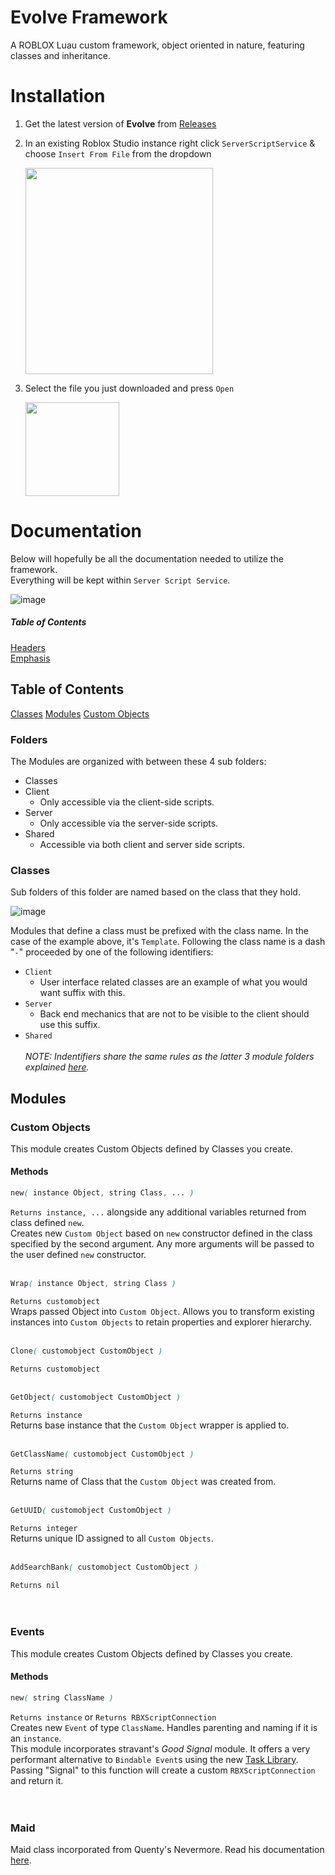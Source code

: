 # Evolve Framework
A ROBLOX Luau custom framework, object oriented in nature, featuring classes and inheritance.


# Installation

1. Get the latest version of **Evolve** from [Releases](https://github.com/1Humza/evolve-framework/releases)
2. In an existing Roblox Studio instance right click `ServerScriptService` & choose `Insert From File` from the dropdown
    
    <img src="https://user-images.githubusercontent.com/70859111/128649899-18b58449-a42e-405b-a8fb-eb50598cdbbe.png" width="300" height="330">
3. Select the file you just downloaded and press `Open`
    
    <img src="https://user-images.githubusercontent.com/70859111/128650065-3833cd49-adaa-405c-bfe6-5928fc84fa29.png" width="150" height="150">
    
#  Documentation
Below will hopefully be all the documentation needed to utilize the framework. \
Everything will be kept within `Server Script Service`.

![image](https://user-images.githubusercontent.com/70859111/136673922-497a53b9-709a-421f-bd7b-343db5e6e15d.png)
   
##### Table of Contents  
[Headers](#headers)  
[Emphasis](#emphasis)  


## Table of Contents  
[Classes](###classes)
[Modules](##modules)
    [Custom Objects](###custom-objects)


### Folders
The Modules are organized with between these 4 sub folders:
- Classes
- Client
  - Only accessible via the client-side scripts.
- Server
    - Only accessible via the server-side scripts.
- Shared
    - Accessible via both client and server side scripts.

### Classes
Sub folders of this folder are named based on the class that they hold.

![image](https://user-images.githubusercontent.com/70859111/128658321-5231245a-c17a-4f60-afe6-2c0811c579a9.png)

Modules that define a class must be prefixed with the class name. In the case of the example above, it's `Template`.
Following the class name is a dash "`-`" proceeded by one of the following identifiers:
- `Client`
    - User interface related classes are an example of what you would want suffix with this.
- `Server`
    - Back end mechanics that are not to be visible to the client should use this suffix.
- `Shared`\
\
*NOTE: Indentifiers share the same rules as the latter 3 module folders explained [here](###folders).*

## Modules

### Custom Objects
This module creates Custom Objects defined by Classes you create.

#### Methods

```css
new( instance Object, string Class, ... )
```
```Returns instance, ...``` alongside any additional variables returned from class defined `new`.\
Creates new `Custom Object` based on `new` constructor defined in the class specified by the second argument. Any more arguments will be passed to the user defined `new` constructor.\
<br />
```css
Wrap( instance Object, string Class )
```
```Returns customobject```\
Wraps passed Object into `Custom Object`. Allows you to transform existing instances into `Custom Objects` to retain properties and explorer hierarchy.\
<br />
```css
Clone( customobject CustomObject )
```
```Returns customobject```
<br />
<br />
```css
GetObject( customobject CustomObject )
```
```Returns instance```\
Returns base instance that the `Custom Object` wrapper is applied to.\
<br />
```css
GetClassName( customobject CustomObject )
```
```Returns string```\
Returns name of Class that the `Custom Object` was created from.\
<br />
```css
GetUUID( customobject CustomObject )
```
```Returns integer```\
Returns unique ID assigned to all `Custom Objects`.\
<br />
```css
AddSearchBank( customobject CustomObject )
```
```Returns nil```
<br />
<br />
<br />


### Events
This module creates Custom Objects defined by Classes you create.

#### Methods

```css
new( string ClassName )
```
```Returns instance``` or ```Returns RBXScriptConnection```\
Creates new `Event` of type `ClassName`. Handles parenting and naming if it is an `instance`.\
This module incorporates stravant's *Good Signal* module. It offers a very performant alternative to `Bindable Event`s using the new [Task Library](https://developer.roblox.com/en-us/api-reference/lua-docs/task). Passing "Signal" to this function will create a custom `RBXScriptConnection` and return it.
<br />
<br />
<br />

### Maid
Maid class incorporated from Quenty's Nevermore. Read his documentation [here](https://quenty.github.io/api/classes/Maid.html).


